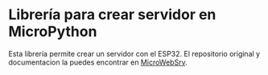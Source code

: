 
# Librería para crear servidor en MicroPython

Esta librería permite crear un servidor con el ESP32. El repositorio original y documentacion la puedes encontrar en [MicroWebSrv](https://github.com/jczic/MicroWebSrv).
